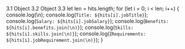 3.1 Object
3.2 Object
3.3
let len = hits.length;
for (let i = 0; i < len; i++) {
    console.log(\n);
    console.log(`Title: ${hits[i].jobTitle}`);
    console.log(`Salary: ${hits[i].jobSalary}`);
    console.log(`Benefits: ${hits[i].benefits.join(\n)}`);
    console.log(`Skills: ${hits[i].skills.join(\n)}`);
    console.log((`Requirements: ${hits[i].jobRequirement.join(\n)}`);
}